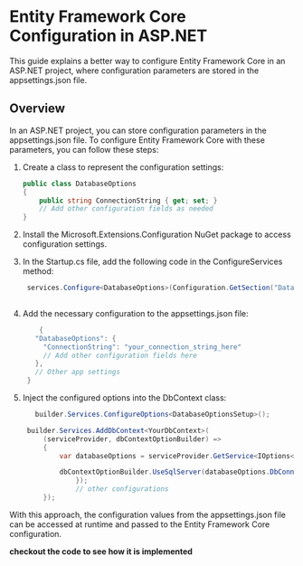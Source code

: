 <!-- # Entity Framework Core Configuration in ASP.NET

This guide explains a better way to configure Entity Framework Core in an ASP.NET project using the appsettings.json file.

## Overview -->

# Entity Framework Core Configuration in ASP.NET

This guide explains a better way to configure Entity Framework Core in an ASP.NET project, where configuration parameters are stored in the appsettings.json file.

## Overview

In an ASP.NET project, you can store configuration parameters in the appsettings.json file. To configure Entity Framework Core with these parameters, you can follow these steps:

1. Create a class to represent the configuration settings:

   ```csharp
   public class DatabaseOptions
   {
       public string ConnectionString { get; set; }
       // Add other configuration fields as needed
   }
   
<!-- 
1. Create a class to represent the configuration settings. -->

<!-- 2. Install the `Microsoft.Extensions.Configuration` NuGet package. -->
2. Install the Microsoft.Extensions.Configuration NuGet package to access configuration settings.

3. In the Startup.cs file, add the following code in the ConfigureServices method:
   ```csharp
    services.Configure<DatabaseOptions>(Configuration.GetSection("DatabaseSettings"));
    
4. Add the necessary configuration to the appsettings.json file:
   ```csharp
       {
      "DatabaseOptions": {
        "ConnectionString": "your_connection_string_here"
        // Add other configuration fields here
      },
      // Other app settings
    }

5. Inject the configured options into the DbContext class:
   ```csharp
      builder.Services.ConfigureOptions<DatabaseOptionsSetup>();

    builder.Services.AddDbContext<YourDbContext>(
        (serviceProvider, dbContextOptionBuilder) =>
        {
            var databaseOptions = serviceProvider.GetService<IOptions<DatabaseOptions>>()!.Value;

            dbContextOptionBuilder.UseSqlServer(databaseOptions.DbConnectionString
                });
                // other configurations
        });


With this approach, the configuration values from the appsettings.json file can be accessed at runtime and passed to the Entity Framework Core configuration.

__checkout the code to see how it is implemented__

<!-- 5. Configure the services in the `Startup.cs` file:

   ```csharp
   services.Configure<DatabaseSettings>(Configuration.GetSection("DatabaseSettings"));
   
   
   
4. Add the necessary configuration to the appsettings.json file.

5. Inject the configured options into the DbContext class.
 -->
